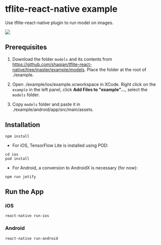 # tflite-react-native example

Use tflite-react-native plugin to run model on images.

![](yolo.jpg) 

## Prerequisites

1. Download the folder `models` and its contents from https://github.com/shaqian/tflite-react-native/tree/master/example/models. Place the folder at the root of ./example.

2. Open ./example/ios/example.xcworkspace in XCode. Right click on the `example` in the left panel, click **Add Files to "example"...**, select the `models` folder.

3. Copy `models` folder and paste it in ./example/android/app/src/main/assets.


## Installation 

```
npm install
```

* For iOS, TensorFlow Lite is installed using POD:

```
cd ios
pod install
```

* For Android, a conversion to AndroidX is necessary (for now):

```
npm run jetify
```

## Run the App

### iOS

```
react-native run-ios
```

### Android

```
react-native run-android
```
